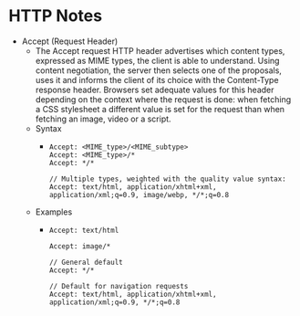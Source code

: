 # HTTP Notes

* Accept (Request Header) 
  - The Accept request HTTP header advertises which content types, expressed as MIME types, the client is able to understand. Using content negotiation, the server then selects one of the proposals, uses it and informs the client of its choice with the Content-Type response header. Browsers set adequate values for this header depending on the context where the request is done: when fetching a CSS stylesheet a different value is set for the request than when fetching an image, video or a script.
  - Syntax 
      - ``` 
        Accept: <MIME_type>/<MIME_subtype>
        Accept: <MIME_type>/*
        Accept: */*

        // Multiple types, weighted with the quality value syntax:
        Accept: text/html, application/xhtml+xml, application/xml;q=0.9, image/webp, */*;q=0.8
  - Examples
      - ``` 
        Accept: text/html

        Accept: image/*

        // General default
        Accept: */*

        // Default for navigation requests
        Accept: text/html, application/xhtml+xml, application/xml;q=0.9, */*;q=0.8

